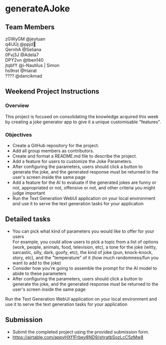 # **generateAJoke**

## **Team Members**

zGWyGM @jeytuan  
q4IJUj @ppjd📍  
QernhA @Seliana  
0Fvj3J @Adela7  
DPY2vn @tben140  
jtqbfY @i-Nautilus | Simon  
hs9nst @Hairat  
????   @dancikmad  


## **Weekend Project Instructions**

### **Overview**
This project is focused on consolidating the knowledge acquired this week by creating a joke generator app to give it a unique customisable "features".

### **Objectives**

* Create a GitHub repository for the project.  
* Add all group members as contributors.  
* Create and format a README.md file to describe the project.  
* Add a feature for users to customize the Joke Parameters.  
* After configuring the parameters, users should click a button to generate the joke, and the generated response must be returned to the user's screen inside the same page  
* Add a feature for the AI to evaluate if the generated jokes are funny or not, appropriated or not, offensive or not, and other criteria you might judge important  
* Run the Text Generation WebUI application on your local environment and use it to serve the text generation tasks for your application  


## **Detailed tasks**
* You can pick what kind of parameters you would like to offer for your users  
 For example, you could allow users to pick a topic from a list of options (work, people, animals, food, television, etc), a tone for the joke (witty, sarcastic, silly, dark, goofy, etc), the kind of joke (pun, knock-knock, story, etc), and the "temperature" of it (how much randomness/fun you want to add to the joke)
* Consider how you're going to assemble the prompt for the AI model to abide to these parameters
* After configuring the parameters, users should click a button to generate the joke, and the generated response must be returned to the user's screen inside the same page

Run the Text Generation WebUI application on your local environment and use it to serve the text generation tasks for your application


## **Submission**

* Submit the completed project using the provided submission form.
* https://airtable.com/appvHXf1Frbey8ND9/shratbSozLcC5zMw8
